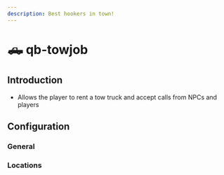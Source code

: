 ```yaml
---
description: Best hookers in town!
---
```


# 🛻 qb-towjob

## Introduction

* Allows the player to rent a tow truck and accept calls from NPCs and players


## Configuration

### General



### Locations

